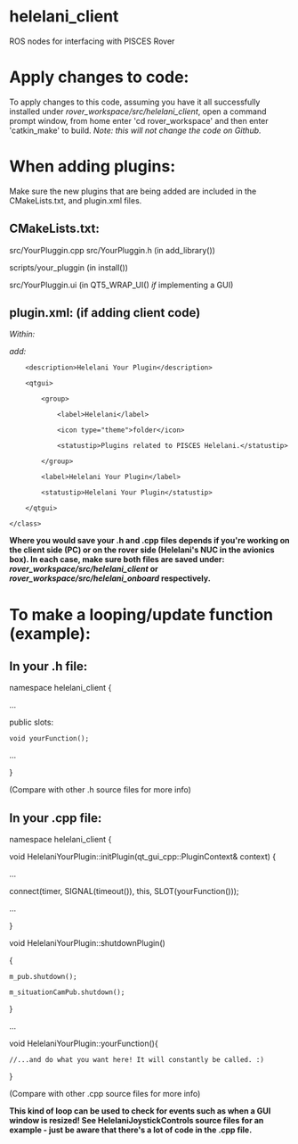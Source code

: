 # helelani_client
ROS nodes for interfacing with PISCES Rover

# Apply changes to code: 

To apply changes to this code, assuming you have it all successfully installed under *rover_workspace/src/helelani_client*, open a command prompt window, from home enter 'cd rover_workspace' and then enter 'catkin_make' to build. *Note: this will not change the code on Github.*

# When adding plugins:

Make sure the new plugins that are being added are included in the CMakeLists.txt, and plugin.xml files.

## CMakeLists.txt:

src/YourPluggin.cpp src/YourPluggin.h (in add_library())

scripts/your_pluggin (in install())

src/YourPluggin.ui (in QT5_WRAP_UI() *if* implementing a GUI)

## plugin.xml: (if adding client code)
*Within:*

<library path="lib/libhelelani_client"> </library>

*add:*
  
  <class name="Helelani Your Plugin" type="helelani_client::HelelaniYourPlugin" base_class_type="rqt_gui_cpp::Plugin">
        
        <description>Helelani Your Plugin</description>
        
        <qtgui>
            
            <group>
                
                <label>Helelani</label>
                
                <icon type="theme">folder</icon>
                
                <statustip>Plugins related to PISCES Helelani.</statustip>
            
            </group>
            
            <label>Helelani Your Plugin</label>
            
            <statustip>Helelani Your Plugin</statustip>
        
        </qtgui>
    
    </class>

**Where you would save your .h and .cpp files depends if you're working on the client side (PC) or on the rover side (Helelani's NUC in the avionics box). In each case, make sure both files are saved under: *rover_workspace/src/helelani_client* or *rover_workspace/src/helelani_onboard* respectively.**

# To make a looping/update function (example):

## In your .h file:

namespace helelani_client {

...

public slots:

    void yourFunction();
    
...

}

(Compare with other .h source files for more info)

## In your .cpp file:

namespace helelani_client {

void HelelaniYourPlugin::initPlugin(qt_gui_cpp::PluginContext& context) {

...

connect(timer, SIGNAL(timeout()), this, SLOT(yourFunction()));

...

}

void HelelaniYourPlugin::shutdownPlugin()

{
    
    m_pub.shutdown();
    
    m_situationCamPub.shutdown();

}

...

void HelelaniYourPlugin::yourFunction(){

    //...and do what you want here! It will constantly be called. :)
    
}

(Compare with other .cpp source files for more info)

**This kind of loop can be used to check for events such as when a GUI window is resized! See HelelaniJoystickControls source files for an example - just be aware that there's a lot of code in the .cpp file.**

